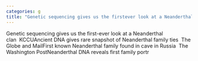```yaml
---
categories: g
title: "Genetic sequencing gives us the firstever look at a Neanderthal clan  KCCU"
---
```

Genetic sequencing gives us the first-ever look at a Neanderthal clan&nbsp;&nbsp;KCCUAncient DNA gives rare snapshot of Neanderthal family ties&nbsp;&nbsp;The Globe and MailFirst known Neanderthal family found in cave in Russia&nbsp;&nbsp;The Washington PostNeanderthal DNA reveals first family portr